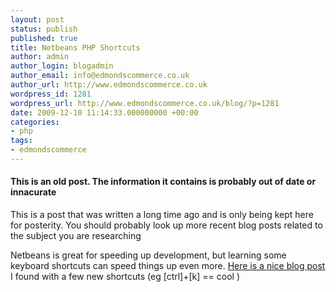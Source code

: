 ```yaml
---
layout: post
status: publish
published: true
title: Netbeans PHP Shortcuts
author: admin
author_login: blogadmin
author_email: info@edmondscommerce.co.uk
author_url: http://www.edmondscommerce.co.uk
wordpress_id: 1281
wordpress_url: http://www.edmondscommerce.co.uk/blog/?p=1281
date: 2009-12-10 11:14:33.000000000 +00:00
categories:
- php
tags:
- edmondscommerce
---
```

<div class="oldpost"><h4>This is an old post. The information it contains is probably out of date or innacurate</h4>
<p>
This is a post that was written a long time ago and is only being kept here for posterity.
You should probably look up more recent blog posts related to the subject you are researching
</p>
</div>
Netbeans is great for speeding up development, but learning some keyboard shortcuts can speed things up even more. <a href="http://www.phpmag.ru/2009/01/23/extremely-usefull-netbeans-shortcuts/">Here is a nice blog post</a> I found with a few new shortcuts (eg [ctrl]+[k] == cool )

